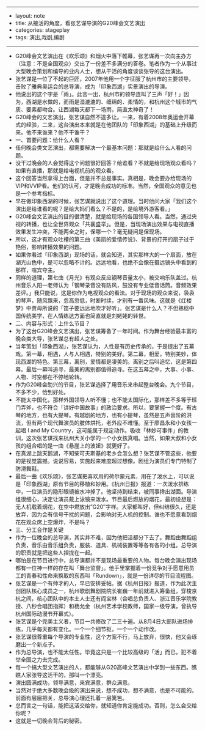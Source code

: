 - ---
- layout: note
- title: 从接活的角度，看张艺谋导演的G20峰会文艺演出
- categories: stageplay
- tags: 演出,戏剧,编剧
- ---
- G20峰会文艺演出在《欢乐颂》和烟火中落下帷幕，张艺谋再一次向主办方（注意：不是全国观众）交出了一份差不多满分的答卷。笔者作为一个从事过大型晚会策划和编导的业内人士，想从干活的角度谈谈张导的这台演出。
- 张艺谋是一位了不起的巨匠，2007年他用一个字征服了杭州市的主要领导，击败了雅典奥运会的总导演，成为「印象西湖」实景演出的导演。
- 他说出的这个字是「雨」。此言一出，杭州市的领导连叫了三声「好！」因为，西湖是水做的，而雨是湿漉漉的、缠绵的、柔情的，和杭州这个城市的气质、要素都吻合。让西湖每天都下一场雨，简直太神奇了！
- G20峰会的文艺演出，张艺谋自然不遑多让。一来，有着2008年奥运会开幕式的经验，二来，这台演出本来就是在他团队的「印象西湖」的基础上升级而来。他不来谁来？他不干谁干？
- 一、首要问题：给什么人看？
- 任何晚会类文艺演出，都需要解决一个最基本问题：那就是给什么人看的问题。
- 没干过晚会的人会觉得这个问题很好回答？给谁看？不就是给现场观众看吗？如果有直播，那就是给电视机前的观众看。
- 这个回答当然拿得上台面，但是并不总是事实。真相是，晚会要办给现场的VIP和VVIP看。他们的认可，才是晚会成功的标准。当然，全国观众的意见也是一个参考指标。
- 早在做印象西湖的时候，张艺谋就说出了这个道理。当时他问大家「我们这个演出是给谁看的呢？是给大妈们看么？不是的，是给境外游客看。」
- G20峰会文艺演出的目的很清楚，就是给现场的各国领导人看。当然，通过央视的转播，也让全世界观众「共襄盛举」。但是，当现场演出效果与电视直播效果发生冲突，不能两全之时，保哪一个？毫无疑问是保现场。
- 所以，这才有观众吐槽的第三曲《美丽的爱情传说》、背景的打开的扇子过于艳俗，影响转播效果的问题。
- 如果你看过「印象西湖」现场的话，就会知道，其实那样大的一个扇面，放在湖光山色中，是可以忽略不计的。远远地看，也绝不会像在摄远镜头中看到的那样，喧宾夺主。
- 同样的道理，第七曲《月光》有观众反应钢琴音量太小，被交响乐队盖过。杭州音乐人阳一老师认为「钢琴录音没有防风，鼓没有专业低音话筒。音频效果差评。」我只能说，这是你作为电视观众的看法。对于现场的观众来说，袅袅的琴声，随风飘来，忽高忽低，时断时续，才别有一番风味。这就是《红楼梦》中贾母所说的「笛子要远远地吹才好听」。张艺谋是什么人？不但熟稔中国传统美学，在人情练达方面也简直就是刘姥姥的转世。
- 二、内容与形式：上什么节目？
- 为了这台G20峰会文艺演出，张艺谋筹备了一年时间。作为舞台经验最丰富的晚会类大导，张艺谋总有超人之处。
- 当年策划「印象西湖」，张艺谋认为，人性是有历史传承的，于是提出了五幕戏。第一幕，相遇，人与人相遇，特别的美好。第二幕，相爱，特别美妙，体现西湖的特色。第三幕，离别，爱情都是凄美的。离别之后叫追忆，这是第四幕。最后一幕叫追寻，最美的离别都值得追寻。在这五幕之中，大事、小事、人物、时空都在不停地轮转。
- 作为G20峰会助兴的节目，张艺谋选择了用音乐来串起整台晚会。九个节目，不多不少，恰到好处。
- 不能太中国化，那样外国领导人听不懂；也不能太国际化，那样差不多等于班门弄斧，也不符合「讲好中国故事」的政治要求。所以，要掌握一个度。有古琴的地方，也有大提琴。有越剧的地方，也有小提琴，虽然是五声音阶的洪流，但有两个现代舞演员的肢体烘托，老外应不难懂。至于廖昌永和小女孩一起唱 I and My Country，这可能属于规定动作。吸收「林妙可事件」的教训，这次张艺谋找来杭州大关小学的一个小女孩真唱。当然，如果大叔和小女孩的组合唱的是一曲《悬崖上的波妞》就更好了。
- 在真湖上跳天鹅湖，不知柴可夫斯基的老乡会怎么想？张艺谋不管这些，他要的是视觉震撼。说说容易，实施起来难度超过想像。剧组为演员们专门特制了防滑舞鞋。
- 最后一曲《欢乐颂》，张艺谋把喜欢用的荷尔蒙元素，用在了泼水上，可以说是「印象西湖」原有节目的移植和妙用。《杭州日报》报道：一次泼水排练中，一位演员的隐形眼镜被水冲掉了。他坚持到结束，被同事搀出湖面。导演组很细心，决定让演员戴上泳镜来泼水。节目最后燃放的烟花，最初设想是：无人机载着烟花，在空中燃放出”G20″字样。大家都叫好，但纠结很久，还是放弃，因为会有信号干扰的问题，会影响对无人机的控制。谁也不愿意看到烟花在观众席上空爆炸，不是吗？
- 三、分工合作是关键
- 作为一位晚会的总导演，其实并不难，因为他把活都分下去了。舞蹈由舞蹈组负责，音乐由音乐组负责，服装、道具、机械装置等等各有各的小组。总导演的职责就是把这些人捏拢在一起。
- 哪怕是在节目进行中，总导演都并不是现场最重要的人物。每台晚会演出现场都有一位神一样的存在叫「舞台监督」。他手里掌握着一份竞争对手愿意用员工的青春和性命来换取的东西叫「Rundown」，就是一份详尽的节目流程图。
- 张艺谋是一个有帅才的人，早已安排妥帖。据《杭州日报》报道，作为此次主创团队核心成员之一，杭州歌剧舞剧院院长崔巍一年前就进入筹备组，穿梭京杭之间，核心团队中的本土人士还有阎宝林（合唱总负责人、浙江音乐学院教授、八秒合唱团指挥）和杨允金（杭州艺术学校教师，国家一级导演，曾执导杭州国际动漫节开幕式）。
- 张艺谋是个完美主义者，节目一共修改了二三十遍。从8月4日大部队进场排练，几乎每天都有变化。一个一个细节抠，一个一个动作改。
- 张艺谋很尊重每个导演的专业性，这个方案不行，马上放弃，很快，他又会琢磨出一个新点子。
- 作为总导演，也不能太任性。毕竟这只是一个比较高级的「活」而已，犯不着举全国之力去完成。
- 每一个搞大型文艺演出的人，都能够从G20高峰文艺演出中学到一些东西。瞧瞧人家张导这活干的，那叫一个漂亮。
- 演出圆满成功，领导满意，来宾满意，群众满意。
- 当然对于绝大多数晚会级的演出来说，想不成功，想不满意，也是不可能的。前面有层层把关，总导演心理还扎着一层篱笆。
- 总而言之一句话，能把这活交给你，就知道你肯定能成功。否则，怎么会交给你呢？
- 这就是一切晚会背后的秘密。
